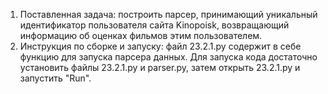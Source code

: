 1. Поставленная задача:  построить парсер, принимающий уникальный идентификатор пользователя сайта Kinopoisk, возвращающий информацию об оценках фильмов этим пользователем.
2. Инструкция по сборке и запуску: файл 23.2.1.py содержит в себе функцию для запуска парсера данных. Для запуска кода достаточно установить файлы 23.2.1.py и parser.py, затем открыть 23.2.1.py и запустить "Run".
